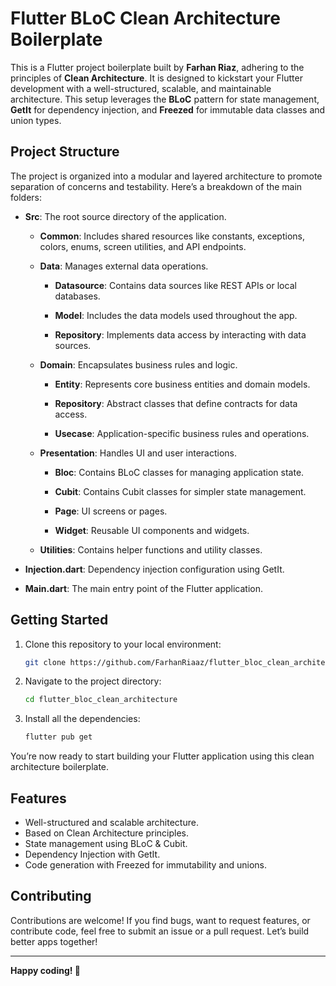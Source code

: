 # Flutter BLoC Clean Architecture Boilerplate

This is a Flutter project boilerplate built by **Farhan Riaz**, adhering to the principles of **Clean Architecture**. It is designed to kickstart your Flutter development with a well-structured, scalable, and maintainable architecture. This setup leverages the **BLoC** pattern for state management, **GetIt** for dependency injection, and **Freezed** for immutable data classes and union types.

## Project Structure

The project is organized into a modular and layered architecture to promote separation of concerns and testability. Here’s a breakdown of the main folders:

* **Src**: The root source directory of the application.

    * **Common**: Includes shared resources like constants, exceptions, colors, enums, screen utilities, and API endpoints.

    * **Data**: Manages external data operations.

        * **Datasource**: Contains data sources like REST APIs or local databases.

        * **Model**: Includes the data models used throughout the app.

        * **Repository**: Implements data access by interacting with data sources.

    * **Domain**: Encapsulates business rules and logic.

        * **Entity**: Represents core business entities and domain models.

        * **Repository**: Abstract classes that define contracts for data access.

        * **Usecase**: Application-specific business rules and operations.

    * **Presentation**: Handles UI and user interactions.

        * **Bloc**: Contains BLoC classes for managing application state.

        * **Cubit**: Contains Cubit classes for simpler state management.

        * **Page**: UI screens or pages.

        * **Widget**: Reusable UI components and widgets.

    * **Utilities**: Contains helper functions and utility classes.

* **Injection.dart**: Dependency injection configuration using GetIt.

* **Main.dart**: The main entry point of the Flutter application.

## Getting Started

1. Clone this repository to your local environment:

   ```bash
   git clone https://github.com/FarhanRiaaz/flutter_bloc_clean_architecture
   ```

2. Navigate to the project directory:

   ```bash
   cd flutter_bloc_clean_architecture
   ```

3. Install all the dependencies:

   ```bash
   flutter pub get
   ```

You’re now ready to start building your Flutter application using this clean architecture boilerplate.

## Features

* Well-structured and scalable architecture.
* Based on Clean Architecture principles.
* State management using BLoC & Cubit.
* Dependency Injection with GetIt.
* Code generation with Freezed for immutability and unions.

## Contributing

Contributions are welcome! If you find bugs, want to request features, or contribute code, feel free to submit an issue or a pull request. Let’s build better apps together!

---

**Happy coding! 🚀**